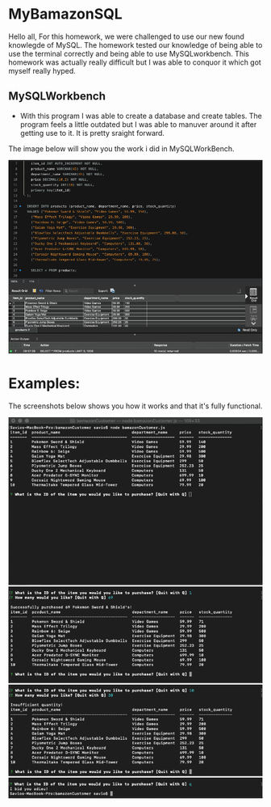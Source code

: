 # MyBamazonSQL

Hello all,
For this homework, we were challenged to use our new found knowlegde of MySQL. The homework tested our knowledge of being able to use the terminal correctly and being able to use MySQLworkbench. This homework was actually really difficult but I was able to conquor it which got myself really hyped.

## MySQLWorkbench
- With this program I was able to create a database and create tables. The program feels a little outdated but I was able to manuver around it after getting use to it. It is pretty sraight forward. 

The image below will show you the work i did in MySQLWorkBench.

![](images/MySQLWB.png)


# Examples:
The screenshots below shows you how it works and that it's fully functional. 

![](images/1st.png)
![](images/2nd.png)
![](images/3rd.png)
![](images/bye.png)
